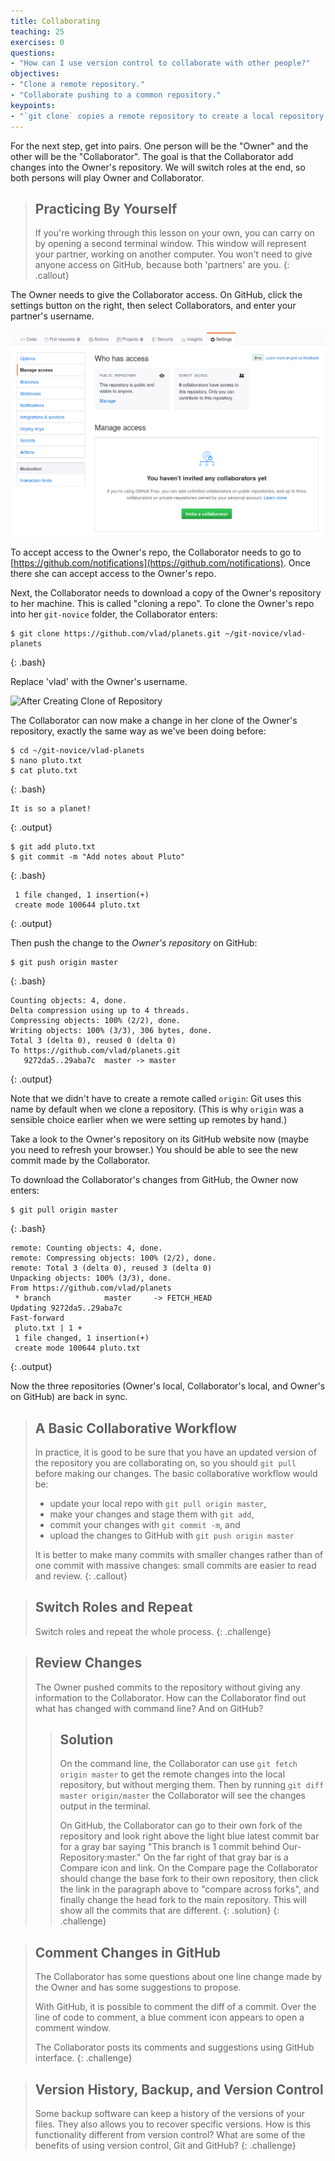 ```yaml
---
title: Collaborating
teaching: 25
exercises: 0
questions:
- "How can I use version control to collaborate with other people?"
objectives:
- "Clone a remote repository."
- "Collaborate pushing to a common repository."
keypoints:
- "`git clone` copies a remote repository to create a local repository with a remote called `origin` automatically set up."
---
```


For the next step, get into pairs.  One person will be the "Owner" and the other
will be the "Collaborator". The goal is that the Collaborator add changes into
the Owner's repository. We will switch roles at the end, so both persons will
play Owner and Collaborator.

> ## Practicing By Yourself
>
> If you're working through this lesson on your own, you can carry on by opening
> a second terminal window.
> This window will represent your partner, working on another computer. You
> won't need to give anyone access on GitHub, because both 'partners' are you.
{: .callout}

The Owner needs to give the Collaborator access.
On GitHub, click the settings button on the right,
then select Collaborators, and enter your partner's username.

![Adding Collaborators on GitHub](../fig/github-add-collaborators.png)

To accept access to the Owner's repo, the Collaborator
needs to go to [https://github.com/notifications](https://github.com/notifications).
Once there she can accept access to the Owner's repo.

Next, the Collaborator needs to download a copy of the Owner's repository to her
 machine. This is called "cloning a repo". To clone the Owner's repo into
her `git-novice` folder, the Collaborator enters:

~~~
$ git clone https://github.com/vlad/planets.git ~/git-novice/vlad-planets
~~~
{: .bash}

Replace 'vlad' with the Owner's username.

![After Creating Clone of Repository](../fig/github-collaboration.svg)

The Collaborator can now make a change in her clone of the Owner's repository,
exactly the same way as we've been doing before:

~~~
$ cd ~/git-novice/vlad-planets
$ nano pluto.txt
$ cat pluto.txt
~~~
{: .bash}

~~~
It is so a planet!
~~~
{: .output}

~~~
$ git add pluto.txt
$ git commit -m "Add notes about Pluto"
~~~
{: .bash}

~~~
 1 file changed, 1 insertion(+)
 create mode 100644 pluto.txt
~~~
{: .output}

Then push the change to the *Owner's repository* on GitHub:

~~~
$ git push origin master
~~~
{: .bash}

~~~
Counting objects: 4, done.
Delta compression using up to 4 threads.
Compressing objects: 100% (2/2), done.
Writing objects: 100% (3/3), 306 bytes, done.
Total 3 (delta 0), reused 0 (delta 0)
To https://github.com/vlad/planets.git
   9272da5..29aba7c  master -> master
~~~
{: .output}

Note that we didn't have to create a remote called `origin`: Git uses this
name by default when we clone a repository.  (This is why `origin` was a
sensible choice earlier when we were setting up remotes by hand.)

Take a look to the Owner's repository on its GitHub website now (maybe you need
to refresh your browser.) You should be able to see the new commit made by the
Collaborator.

To download the Collaborator's changes from GitHub, the Owner now enters:

~~~
$ git pull origin master
~~~
{: .bash}

~~~
remote: Counting objects: 4, done.
remote: Compressing objects: 100% (2/2), done.
remote: Total 3 (delta 0), reused 3 (delta 0)
Unpacking objects: 100% (3/3), done.
From https://github.com/vlad/planets
 * branch            master     -> FETCH_HEAD
Updating 9272da5..29aba7c
Fast-forward
 pluto.txt | 1 +
 1 file changed, 1 insertion(+)
 create mode 100644 pluto.txt
~~~
{: .output}

Now the three repositories (Owner's local, Collaborator's local, and Owner's on
GitHub) are back in sync.

> ## A Basic Collaborative Workflow
>
> In practice, it is good to be sure that you have an updated version of the
> repository you are collaborating on, so you should `git pull` before making
> our changes. The basic collaborative workflow would be:
>
> * update your local repo with `git pull origin master`,
> * make your changes and stage them with `git add`,
> * commit your changes with `git commit -m`, and
> * upload the changes to GitHub with `git push origin master`
>
> It is better to make many commits with smaller changes rather than
> of one commit with massive changes: small commits are easier to
> read and review.
{: .callout}

> ## Switch Roles and Repeat
>
> Switch roles and repeat the whole process.
{: .challenge}

> ## Review Changes
>
> The Owner pushed commits to the repository without giving any information
> to the Collaborator. How can the Collaborator find out what has changed with
> command line? And on GitHub?
>
> > ## Solution
> > On the command line, the Collaborator can use ```git fetch origin master```
> > to get the remote changes into the local repository, but without merging
> > them. Then by running ```git diff master origin/master``` the Collaborator
> > will see the changes output in the terminal.
> >
> > On GitHub, the Collaborator can go to their own fork of the repository and
> > look right above the light blue latest commit bar for a gray bar saying
> > "This branch is 1 commit behind Our-Repository:master." On the far right of
> > that gray bar is a Compare icon and link. On the Compare page the
> > Collaborator should change the base fork to their own repository, then click
> > the link in the paragraph above to "compare across forks", and finally
> > change the head fork to the main repository. This will show all the commits
> > that are different.
> {: .solution}
{: .challenge}

> ## Comment Changes in GitHub
>
> The Collaborator has some questions about one line change made by the Owner and
> has some suggestions to propose.
>
> With GitHub, it is possible to comment the diff of a commit. Over the line of
> code to comment, a blue comment icon appears to open a comment window.
>
> The Collaborator posts its comments and suggestions using GitHub interface.
{: .challenge}

> ## Version History, Backup, and Version Control
>
> Some backup software can keep a history of the versions of your files. They also
> allows you to recover specific versions. How is this functionality different from version control?
> What are some of the benefits of using version control, Git and GitHub?
{: .challenge}
